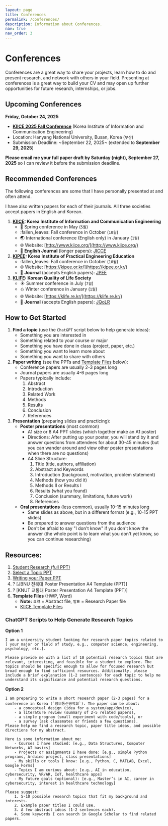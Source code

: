 ```yaml
---
layout: page
title: Conferences
permalink: /conferences/
description: Information about Conferences.
nav: true
nav_order: 3
---
```


# Conferences

Conferences are a great way to share your projects, learn how to do and present research, and network with others in your field. Presenting at conferences is a great way to build your CV and may open up further opportunities for future research, internships, or jobs.

## Upcoming Conferences

**Friday, October 24, 2025**

- **[KIICE 2025 Fall Conference](http://www.kiice.org/)** (Korea Institute of Information and Communication Engineering)
- Location: Hanyang National University, Busan, Korea (`부산`)
- Submission Deadline: ~September 22, 2025~ (extended to **September 29, 2025**)

**Please email me your full paper draft by Saturday (night), September 27, 2025** so I can review it before the submission deadline.

## Recommended Conferences

The following conferences are some that I have personally presented at and often attend.

I have also written papers for each of their journals. All three societies accept papers in English and Korean.

1. **[KIICE](http://www.kiice.org/): Korea Institute of Information and Communication Engineering**
   - :hibiscus: Spring conference in May (`5월`)
   - :fallen_leaves: Fall conference in October (`10월`)
   - :earth_asia: International conference (English only) in January (`1월`)
   - :globe_with_meridians: Website: [http://www.kiice.org/](http://www.kiice.org/)
   - :notebook: **English Journal** (longer papers): [JICCE](https://www.jicce.org/main.html)
2. **[KIPEE](https://kipee.or.kr/): Korea Institute of Practical Engineering Education**
   - :fallen_leaves: Fall conference in October (`10월`)
   - :globe_with_meridians: Website: [https://kipee.or.kr/](https://kipee.or.kr/)
   - :notebook: **Journal** (accepts English papers): [JPEE](http://jpee.org/)
3. **[KLIFE](https://klife.re.kr/): Korean Quality of Life Society**
   - :sunny: Summer conference in July (`7월`)
   - :snowman: Winter conference in January (`1월`)
   - :globe_with_meridians: Website: [https://klife.re.kr/](https://klife.re.kr/)
   - :notebook: **Journal** (accepts English papers): [JQoLR](https://klife.re.kr/html/journal.html)

## How to Get Started

1. **Find a topic** (use the `ChatGPT` script below to help generate ideas):
   - Something you are interested in
   - Something related to your course or major
   - Something you have done in class (project, paper, etc.)
   - Something you want to learn more about
   - Something you want to share with others
2. **Paper writing** (see the PPTs and [Template Files](https://drive.google.com/drive/folders/1XRI8KHzocVz4gamFO_V0qjqBXhmhyljl?usp=sharing) below):
   - Conference papers are usually 2-3 pages long
   - Journal papers are usually 4-6 pages long
   - Papers typically include:
     1. Abstract
     2. Introduction
     3. Related Work
     4. Methods
     5. Results
     6. Conclusion
     7. References
3. **Presentation** (preparing slides and practicing):
   - **Poster presentations** (most common)
     - A1 size or 8 A4 PPT slides (which together make an A1 poster)
     - Directions: After putting up your poster, you will stand by it and answer questions from attendees for about 30-45 minutes (but you can wander around and view other poster presentations when there are no questions)
     - A4 Slide Structure:
       1. Title (title, authors, affiliation)
       2. Abstract and Keywords
       3. Introduction (background, motivation, problem statement)
       4. Methods (how you did it)
       5. Methods II or Results I
       6. Results (what you found)
       7. Conclusion (summary, limitations, future work)
       8. References
   - **Oral presentations** (less common), usually 10-15 minutes long
     - Same slides as above, but in a different format (e.g., 10-15 PPT slides)
     - Be prepared to answer questions from the audience
     - Don't be afraid to say "I don't know" if you don't know the answer (the whole point is to learn what you don't yet know, so you can continue researching)

## Resources:

1. [Student Research (full PPT)](https://docs.google.com/presentation/d/1KJgk9eaXtaVf_SEy5XcxJ5Om4xsv6LDYUl729R_pays/edit?usp=sharing)
2. [Select a Topic PPT](https://docs.google.com/presentation/d/1Y_T0BYhbiMy-F0EKliaI6U169T2wFOXlC6CxuHi1y9Q/edit?usp=sharing)
3. [Writing your Paper PPT](https://docs.google.com/presentation/d/1N8Hu-Y_YH7uxtR-OoXxICehon4ILtFGYbGlvh1W6QmY/edit?usp=sharing)
4. ? [JBNU 전북대 Poster Presentation A4 Template (PPT)]
5. ? [KNUT 교통대 Poster Presentation A4 Template (PPT)]
6. **Template Files** (HWP, Word)
   - **Note:** `요약` = Abstract file, `발표` = Research Paper file
   - [KIICE Template Files](https://drive.google.com/drive/folders/1XRI8KHzocVz4gamFO_V0qjqBXhmhyljl?usp=sharing)

### ChatGPT Scripts to Help Generate Research Topics

**Option 1**

```plaintext
I am a university student looking for research paper topics related to
[ your major or field of study, e.g., computer science, engineering, psychology, etc.].

Please provide me with a list of 10 potential research topics that are relevant, interesting, and feasible for a student to explore. The topics should be specific enough to allow for focused research but broad enough to find sufficient resources. Additionally, please include a brief explanation (1-2 sentences) for each topic to help me understand its significance and potential research questions.
```

**Option 2**

```plaintext
I am preparing to write a short research paper (2-3 pages) for a conference in Korea (`정보통신공학회`). The paper can be about:
    - a conceptual design (idea for a system/app/device),
    - a literature review (summary of 2-5 related papers),
    - a simple program (small experiment with code/tools), or
    - a survey (ask classmates or friends a few questions).
Please help me find a research topic, paper title ideas, and possible directions for my abstract.

Here is some information about me:
    - Courses I have studied: [e.g., Data Structures, Computer Networks, AI basics]
    - Projects or assignments I have done: [e.g., simple Python programs, Arduino project, class presentations]
    - My skills or tools I know: [e.g., Python, C, MATLAB, Excel, Google Forms]
    - Topics I am curious about: [e.g., AI in education, cybersecurity, VR/AR, IoT, healthcare apps]
    - My future goals (optional): [e.g., Master’s in AI, career in cybersecurity, interest in healthcare technology]

Please suggest:
    1. 5-10 possible research topics that fit my background and interests.
    2. Example paper titles I could use.
    3. A few abstract ideas (1-2 sentences each).
    4. Some keywords I can search in Google Scholar to find related papers.
```
